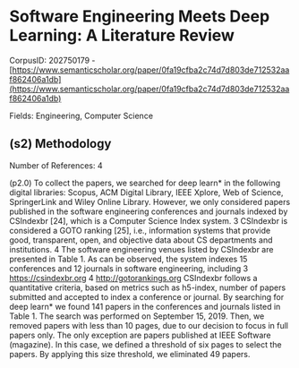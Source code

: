 # Software Engineering Meets Deep Learning: A Literature Review

CorpusID: 202750179 - [https://www.semanticscholar.org/paper/0fa19cfba2c74d7d803de712532aaf862406a1db](https://www.semanticscholar.org/paper/0fa19cfba2c74d7d803de712532aaf862406a1db)

Fields: Engineering, Computer Science

## (s2) Methodology
Number of References: 4

(p2.0) To collect the papers, we searched for deep learn* in the following digital libraries: Scopus, ACM Digital Library, IEEE Xplore, Web of Science, SpringerLink and Wiley Online Library. However, we only considered papers published in the software engineering conferences and journals indexed by CSIndexbr [24], which is a Computer Science Index system. 3 CSIndexbr is considered a GOTO ranking [25], i.e., information systems that provide good, transparent, open, and objective data about CS departments and institutions. 4 The software engineering venues listed by CSIndexbr are presented in Table 1. As can be observed, the system indexes 15 conferences and 12 journals in software engineering, including 3 https://csindexbr.org 4 http://gotorankings.org CSIndexbr follows a quantitative criteria, based on metrics such as h5-index, number of papers submitted and accepted to index a conference or journal. By searching for deep learn* we found 141 papers in the conferences and journals listed in Table 1. The search was performed on September 15, 2019. Then, we removed papers with less than 10 pages, due to our decision to focus in full papers only. The only exception are papers published at IEEE Software (magazine). In this case, we defined a threshold of six pages to select the papers. By applying this size threshold, we eliminated 49 papers.
